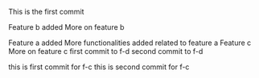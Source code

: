This is the first commit

Feature b added
More on feature b

Feature a added 
More functionalities added related to feature a
Feature c
More on feature c
first commit to f-d
second commit to f-d

this is first commit for f-c
this is second commit for f-c
